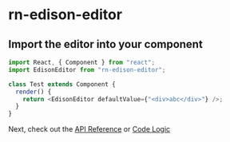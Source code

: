 # rn-edison-editor

## Import the editor into your component

```typescript
import React, { Component } from "react";
import EdisonEditor from "rn-edison-editor";

class Test extends Component {
  render() {
    return <EdisonEditor defaultValue={"<div>abc</div>"} />;
  }
}
```

Next, check out the [API Reference](Reference.md) or [Code Logic](Code.md)
